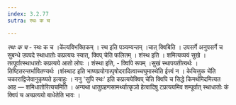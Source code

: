 ```yaml
---
index: 3.2.77
sutra: स्थः क च

---
```

_स्थः क च_ - स्थः क च ।के॑त्यविभक्तिकम् । स्थ इति पञ्यम्यन्तम् ।चात् क्विबिति । उपसर्गे अनुपसर्गे च सुबन्धे उपपदे स्थाधातोः कप्रत्ययः स्यात्, क्विप् चेति फलितम् । शंस्थ इति । शमित्यव्ययं सुखे । तत्पूर्वात्स्थाधातोः कप्रत्यये आतो लोपः । शंस्था इति, - क्विपि रूपम् ।सुखं स्थापयतीत्यर्थः । तिष्टितरन्तर्भावितण्यर्थः ।शंस्थाट इति भाष्यप्रयोगात्पृषोदरादित्वाच्चघुमास्थे॑ति ईत्त्वं न । केचित्तुक चे॑ति चकाराद्विजेवानुकृष्यते इत्याहुः । ननु 'सुपि स्थः' इति कप्रत्ययेक्विप् चे॑ति क्विपि च सिद्धे किमर्थमिदमित्यत आह —  शमिधातोरित्यचमिति । अन्यथा धातुग्रहणसामर्थ्यात्कृञो हेत्वादिषु टप्रत्ययमिव शम्पूर्वात् स्थाधातोः कं क्विपं च अच्प्रत्ययो बाधेतेति भावः । 